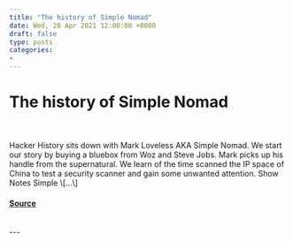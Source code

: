 ```yaml
---
title: "The history of Simple Nomad"
date: Wed, 28 Apr 2021 12:00:00 +0000
draft: false
type: posts
categories: 
- 
---
```

# The history of Simple Nomad

<br/>

<br/>
Hacker History sits down with Mark Loveless AKA Simple Nomad. We start our story by buying a bluebox from Woz and Steve Jobs. Mark picks up his handle from the supernatural. We learn of the time scanned the IP space of China to test a security scanner and gain some unwanted attention. Show Notes Simple \[…\]

#### [Source](https://hackerhistory.com/podcast/the-history-of-simple-nomad/)

<br/>
---
